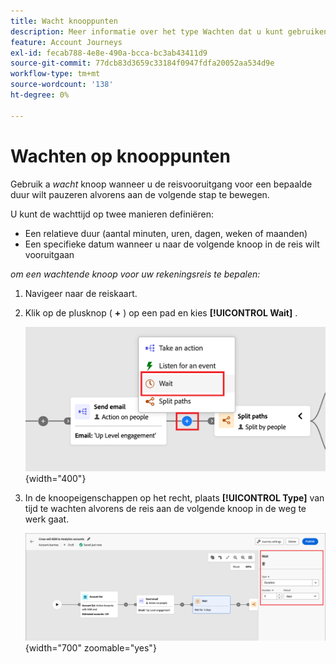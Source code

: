 ```yaml
---
title: Wacht knooppunten
description: Meer informatie over het type Wachten dat u kunt gebruiken voor het ordenen van uw accountreizen in Journey Optimizer B2B edition.
feature: Account Journeys
exl-id: fecab788-4e8e-490a-bcca-bc3ab43411d9
source-git-commit: 77dcb83d3659c33184f0947fdfa20052aa534d9e
workflow-type: tm+mt
source-wordcount: '138'
ht-degree: 0%

---
```


# Wachten op knooppunten

Gebruik a _wacht_ knoop wanneer u de reisvooruitgang voor een bepaalde duur wilt pauzeren alvorens aan de volgende stap te bewegen.

U kunt de wachttijd op twee manieren definiëren:

* Een relatieve duur (aantal minuten, uren, dagen, weken of maanden)
* Een specifieke datum wanneer u naar de volgende knoop in de reis wilt vooruitgaan

_om een wachtende knoop voor uw rekeningsreis te bepalen:_

1. Navigeer naar de reiskaart.

1. Klik op de plusknop ( **+** ) op een pad en kies **[!UICONTROL Wait]** .

   ![ voeg reisknoop toe - wacht ](./assets/add-node-wait.png){width="400"}

1. In de knoopeigenschappen op het recht, plaats **[!UICONTROL Type]** van tijd te wachten alvorens de reis aan de volgende knoop in de weg te werk gaat.

   ![ knoop van de Reis - wacht ](./assets/node-wait.png){width="700" zoomable="yes"}
